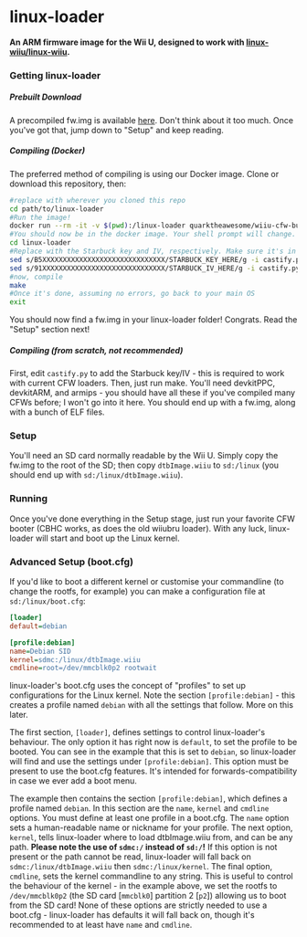 # linux-loader
**An ARM firmware image for the Wii U, designed to work with [linux-wiiu/linux-wiiu](https://gitlab.com/linux-wiiu/linux-wiiu).**

### Getting linux-loader
##### Prebuilt Download
A precompiled fw.img is available [here](https://gitlab.com/linux-wiiu/linux-loader/-/jobs/artifacts/master/raw/fw.img?job=master-build). Don't think about it too much. Once you've got that, jump down to "Setup" and keep reading.

##### Compiling (Docker)
The preferred method of compiling is using our Docker image. Clone or download this repository, then:
```sh
#replace with wherever you cloned this repo
cd path/to/linux-loader
#Run the image!
docker run --rm -it -v $(pwd):/linux-loader quarktheawesome/wiiu-cfw-builder
#You should now be in the docker image. Your shell prompt will change.
cd linux-loader
#Replace with the Starbuck key and IV, respectively. Make sure it's in all caps
sed s/B5XXXXXXXXXXXXXXXXXXXXXXXXXXXXXX/STARBUCK_KEY_HERE/g -i castify.py
sed s/91XXXXXXXXXXXXXXXXXXXXXXXXXXXXXX/STARBUCK_IV_HERE/g -i castify.py
#now, compile
make
#Once it's done, assuming no errors, go back to your main OS
exit
```
You should now find a fw.img in your linux-loader folder! Congrats. Read the "Setup" section next!

##### Compiling (from scratch, not recommended)
First, edit `castify.py` to add the Starbuck key/IV - this is required to work with current CFW loaders. Then, just run make. You'll need devkitPPC, devkitARM, and armips - you should have all these if you've compiled many CFWs before; I won't go into it here. You should end up with a fw.img, along with a bunch of ELF files.

### Setup
You'll need an SD card normally readable by the Wii U. Simply copy the fw.img to the root of the SD; then copy `dtbImage.wiiu` to `sd:/linux` (you should end up with `sd:/linux/dtbImage.wiiu`).

### Running
Once you've done everything in the Setup stage, just run your favorite CFW booter (CBHC works, as does the old wiiubru loader). With any luck, linux-loader will start and boot up the Linux kernel.

### Advanced Setup (boot.cfg)
If you'd like to boot a different kernel or customise your commandline (to change the rootfs, for example) you can make a configuration file at `sd:/linux/boot.cfg`:
```ini
[loader]
default=debian

[profile:debian]
name=Debian SID
kernel=sdmc:/linux/dtbImage.wiiu
cmdline=root=/dev/mmcblk0p2 rootwait
```
linux-loader's boot.cfg uses the concept of "profiles" to set up configurations for the Linux kernel. Note the section `[profile:debian]` - this creates a profile named `debian` with all the settings that follow. More on this later.

The first section, `[loader]`, defines settings to control linux-loader's behaviour. The only option it has right now is `default`, to set the profile to be booted. You can see in the example that this is set to `debian`, so linux-loader will find and use the settings under `[profile:debian]`. This option must be present to use the boot.cfg features. It's intended for forwards-compatibility in case we ever add a boot menu.

The example then contains the section `[profile:debian]`, which defines a profile named `debian`. In this section are the `name`, `kernel` and `cmdline` options. You must define at least one profile in a boot.cfg. The `name` option sets a human-readable name or nickname for your profile. The next option, `kernel`, tells linux-loader where to load dtbImage.wiiu from, and can be any path. **Please note the use of `sdmc:/` instead of `sd:/`!** If this option is not present or the path cannot be read, linux-loader will fall back on `sdmc:/linux/dtbImage.wiiu` then `sdmc:/linux/kernel`. The final option, `cmdline`, sets the kernel commandline to any string. This is useful to control the behaviour of the kernel - in the example above, we set the rootfs to `/dev/mmcblk0p2` (the SD card [`mmcblk0`] partition 2 [`p2`]) allowing us to boot from the SD card! None of these options are strictly needed to use a boot.cfg - linux-loader has defaults it will fall back on, though it's recommended to at least have `name` and `cmdline`.
